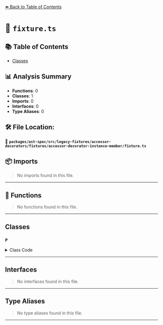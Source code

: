 [⬅️ Back to Table of Contents](../../../../../../../index.md)

# 📄 `fixture.ts`

## 📚 Table of Contents

- [Classes](#classes)

## 📊 Analysis Summary

- **Functions**: 0
- **Classes**: 1
- **Imports**: 0
- **Interfaces**: 0
- **Type Aliases**: 0

## 🛠️ File Location:
📂 **`packages/ast-spec/src/legacy-fixtures/accessor-decorators/fixtures/accessor-decorator-instance-member/fixture.ts`**

## 📦 Imports

> No imports found in this file.


---

## 🔧 Functions

> No functions found in this file.


---

## Classes

### `P`

<details><summary>Class Code</summary>

```ts
class P {
  @hidden
  get z() {
    return this._z;
  }
}
```
</details>


---

## Interfaces

> No interfaces found in this file.


---

## Type Aliases

> No type aliases found in this file.


---